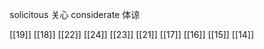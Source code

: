 




solicitous 关心
considerate 体谅

[[19]]
[[18]]
[[22]]
[[24]]
[[23]]
[[21]]
[[17]]
[[16]]
[[15]]
[[14]]